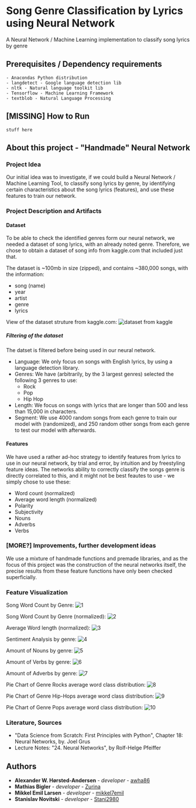 # Song Genre Classification by Lyrics using Neural Network
A Neural Network / Machine Learning implementation to classify song lyrics by genre

## Prerequisites / Dependency requirements
````
- Anacondas Python distribution
- langdetect - Google language detection lib
- nltk - Natural language toolkit lib
- Tensorflow - Machine Learning Framework
- textblob - Natural Language Processing
````

## [MISSING] How to Run
````
stuff here
````
## About this project - "Handmade" Neural Network
 
### Project Idea
Our initial idea was to investigate, if we could build a Neural Network / Machine Learning Tool, to classify song lyrics by genre, by identifying certain characteristics about the song lyrics (features), and use these features to train our network. 

### Project Description and Artifacts
#### Dataset
To be able to check the identified genres form our neural network, we needed a dataset of song lyrics, with an already noted genre. Therefore, we chose to obtain a dataset of song info from kaggle.com that included just that. 

The dataset is ~100mb in size (zipped), and contains ~380,000 songs, with the information:
- song (name)
- year
- artist
- genre
- lyrics

View of the dataset struture from kaggle.com:
![dataset from kaggle](/readme_images/dataset.png)

##### Filtering of the dataset
The datset is filtered before being used in our neural network. 

- Language: We only focus on songs with English lyrics, by using a language detection library.  
- Genres: We have (arbitrarily, by the 3 largest genres) selected the following 3 genres to use:
    - Rock
    - Pop
    - Hip Hop  
- Length: We focus on songs with lyrics that are longer than 500 and less than 15,000 in characters. 
- Segment: We use 4000 random songs from each genre to train our model with (randomized), and 250 random other songs from each genre to test our model with afterwards.

#### Features
We have used a rather ad-hoc strategy to identify features from lyrics to use in our neural network, by trial and error, by intuition and by freestyling feature ideas. The networks ability to correctly classify the songs genre is directly correlated to this, and it might not be best feautes to use - we simply chose to use these:

- Word count (normalized)
- Average word length (normalized)
- Polarity
- Subjectivity
- Nouns
- Adverbs
- Verbs

### [MORE?] Improvements, further development ideas
We use a mixture of handmade functions and premade libraries, and as the focus of this project was the construction of the neural networks itself, the precise results from these feature functions have only been checked superficially.

### Feature Visualization

Song Word Count by Genre:
![1](/readme_images/graphs/word_count_pr_genre.png)

Song Word Count by Genre (normalized):
![2](/readme_images/graphs/nm_word_count_pr_genre.png)

Average Word length (normalized):
![3](/readme_images/graphs/nm_avg_word_len_1.png)

Sentiment Analysis by genre:
![4](/readme_images/graphs/sentiment_analysis.png)

Amount of Nouns by genre:
![5](/readme_images/graphs/amount_of_nouns_pr_genre.png)

Amount of Verbs by genre:
![6](/readme_images/graphs/amount_of_verbs_pr_genre.png)

Amount of Adverbs by genre:
![7](/readme_images/graphs/amount_of_adverbs_pr_genrepng.png)

Pie Chart of Genre Rocks average word class distribution:
![8](/readme_images/graphs/circle_diagram_rock_wordclass_distribution.png)

Pie Chart of Genre Hip-Hops average word class distribution:
![9](/readme_images/graphs/circle_diagram_hiphop_wordclass_distribution.png)

Pie Chart of Genre Pops average word class distribution:
![10](/readme_images/graphs/circle_diagram_pop_wordclass_distribution.png)


### Literature, Sources
 - "Data Science from Scratch: First Principles with Python", Chapter 18: Neural Networks, by. Joel Grus
-  Lecture Notes: "24. Neural Networks", by Rolf-Helge Pfeiffer

## Authors

* **Alexander W. Hørsted-Andersen** - *developer* - [awha86](https://github.com/awha86)
* **Mathias Bigler** - *developer* - [Zurina](https://github.com/Zurina)
* **Mikkel Emil Larsen** - *developer* - [mikkel7emil](https://github.com/mikkel7emil)
* **Stanislav Novitski** - *developer* - [Stani2980](https://github.com/Stani2980)
